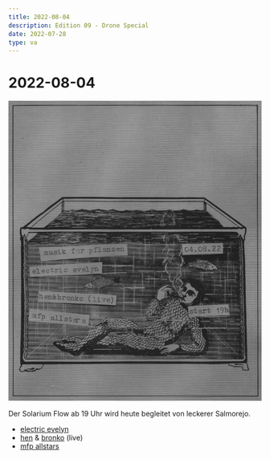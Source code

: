 ```yaml
---
title: 2022-08-04
description: Edition 09 - Drone Special
date: 2022-07-28
type: va
---
```


# 2022-08-04

![](/220804.jpg)

Der Solarium Flow ab 19 Uhr wird heute begleitet von leckerer Salmorejo.

- [electric evelyn](https://soundcloud.com/electricevelyn)
- [hen](https://soundcloud.com/heninspace) & [bronko](https://soundcloud.com/bronko-t) (live)
- [mfp allstars](/about)
